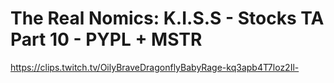 # The Real Nomics: K.I.S.S - Stocks TA Part 10 - PYPL + MSTR
https://clips.twitch.tv/OilyBraveDragonflyBabyRage-kq3apb4T7loz2Il-
